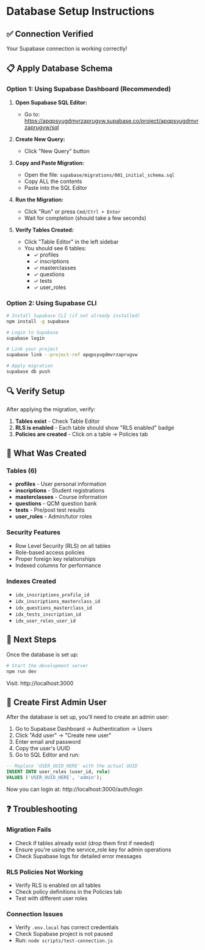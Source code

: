 # Database Setup Instructions

## ✅ Connection Verified
Your Supabase connection is working correctly!

## 📋 Apply Database Schema

### Option 1: Using Supabase Dashboard (Recommended)

1. **Open Supabase SQL Editor:**
   - Go to: https://apqpsyugdmvrzaprugvw.supabase.co/project/apqpsyugdmvrzaprugvw/sql

2. **Create New Query:**
   - Click "New Query" button

3. **Copy and Paste Migration:**
   - Open the file: `supabase/migrations/001_initial_schema.sql`
   - Copy ALL the contents
   - Paste into the SQL Editor

4. **Run the Migration:**
   - Click "Run" or press `Cmd/Ctrl + Enter`
   - Wait for completion (should take a few seconds)

5. **Verify Tables Created:**
   - Click "Table Editor" in the left sidebar
   - You should see 6 tables:
     - ✓ profiles
     - ✓ inscriptions
     - ✓ masterclasses
     - ✓ questions
     - ✓ tests
     - ✓ user_roles

### Option 2: Using Supabase CLI

```bash
# Install Supabase CLI (if not already installed)
npm install -g supabase

# Login to Supabase
supabase login

# Link your project
supabase link --project-ref apqpsyugdmvrzaprugvw

# Apply migration
supabase db push
```

## 🔍 Verify Setup

After applying the migration, verify:

1. **Tables exist** - Check Table Editor
2. **RLS is enabled** - Each table should show "RLS enabled" badge
3. **Policies are created** - Click on a table → Policies tab

## 🎯 What Was Created

### Tables (6)
- **profiles** - User personal information
- **inscriptions** - Student registrations
- **masterclasses** - Course information
- **questions** - QCM question bank
- **tests** - Pre/post test results
- **user_roles** - Admin/tutor roles

### Security Features
- Row Level Security (RLS) on all tables
- Role-based access policies
- Proper foreign key relationships
- Indexed columns for performance

### Indexes Created
- `idx_inscriptions_profile_id`
- `idx_inscriptions_masterclass_id`
- `idx_questions_masterclass_id`
- `idx_tests_inscription_id`
- `idx_user_roles_user_id`

## 🚀 Next Steps

Once the database is set up:

```bash
# Start the development server
npm run dev
```

Visit: http://localhost:3000

## 📝 Create First Admin User

After the database is set up, you'll need to create an admin user:

1. Go to Supabase Dashboard → Authentication → Users
2. Click "Add user" → "Create new user"
3. Enter email and password
4. Copy the user's UUID
5. Go to SQL Editor and run:

```sql
-- Replace 'USER_UUID_HERE' with the actual UUID
INSERT INTO user_roles (user_id, role)
VALUES ('USER_UUID_HERE', 'admin');
```

Now you can login at: http://localhost:3000/auth/login

## ❓ Troubleshooting

### Migration Fails
- Check if tables already exist (drop them first if needed)
- Ensure you're using the service_role key for admin operations
- Check Supabase logs for detailed error messages

### RLS Policies Not Working
- Verify RLS is enabled on all tables
- Check policy definitions in the Policies tab
- Test with different user roles

### Connection Issues
- Verify `.env.local` has correct credentials
- Check Supabase project is not paused
- Run: `node scripts/test-connection.js`
